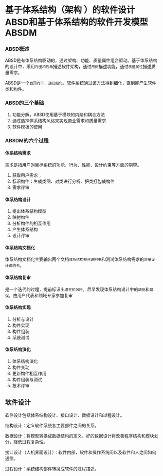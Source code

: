 # 基于体系结构（架构 ）的软件设计ABSD和基于体系结构的软件开发模型ABSDM <!-- {docsify-ignore-all} -->



### ABSD概述

​    ABSD是有体系结构驱动的，通过架构、功能、质量属性组合驱动。基于体系结构的设计中，采用`视图和视角`描述软件架构，通过`用例`描述功能，通过`质量属性`描述质量需求。

​    ABSD是一个`自顶向下`，`递归细化`，软件系统通过该方法得到细化，直到能产生软件类和构件。



### ABSD的三个基础

1. 功能分解，ABSD使用基于模块的内聚和耦合方法
2. 通过选择体系结构风格来实现商业需求和质量需求
3. 软件模板的使用



### ABSDM的六个过程



#### 体系结构需求

需求是指用户对目标系统的功能、行为、性能、设计约束等方面的期望。

1. 获取用户需求；
2. 标识构件：生成类图、对类进行分析、把类打包成构件
3. 需求评审

#### 体系结构设计

1. 提出体系结构模型
2. 映射构件
3. 分析构件的相互作用
4. 产生体系结构
5. 设计评审

#### 体系结构文档化

体系结构文档化主要输出两个文档`体系结构规格说明书`和测试体系结构需求的`质量设计说明书`。

#### 体系结构复审

是一个迭代的过程，提前标识出`潜在的风险`，尽早发现体系结构设计中的`缺陷`和`错误`，由用户代表和领域专家参加复审

#### 体系结构实现

1. 分析与设计
2. 构件实现
3. 构件组装
4. 系统测试

#### 体系结构演化

1. 体系结构演化
2. 构件变动
3. 更新构件相互作用
4. 构件组装与测试
5. 技术评审



## 软件设计

软件设计包括体系结构设计、接口设计、数据设计和过程设计。

结构设计：定义软件系统各主要部件之间的关系。

数据设计：将模型转换成数据结构的定义。好的数据设计将改善程序结构和模块划分，降低过程复杂性。

接口设计（人机界面设计）：软件内部，软件和操作系统间以及软件和人之间如何通信。

过程设计：系统结构部件转换成软件的过程描述。